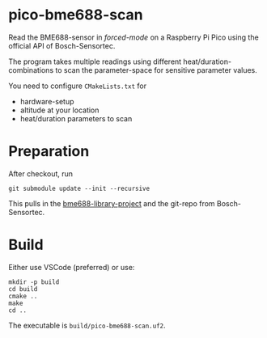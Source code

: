pico-bme688-scan
================

Read the BME688-sensor in _forced-mode_ on a Raspberry Pi Pico using the official API of Bosch-Sensortec.

The program takes multiple readings using different heat/duration-combinations to scan the
parameter-space for sensitive parameter values.

You need to configure `CMakeLists.txt` for

  - hardware-setup
  - altitude at your location
  - heat/duration parameters to scan


Preparation
===========

After checkout, run

    git submodule update --init --recursive

This pulls in the [bme688-library-project](https://github.com/bablokb/pico-bme688) and the git-repo from Bosch-Sensortec.


Build
=====

Either use VSCode (preferred) or use:

    mkdir -p build
    cd build
    cmake ..
    make
    cd ..

The executable is `build/pico-bme688-scan.uf2`.
